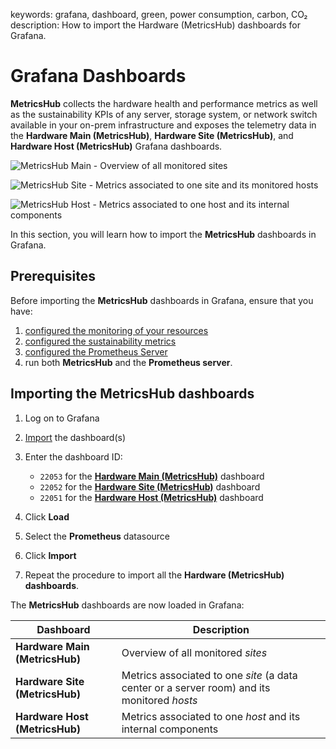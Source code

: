 keywords: grafana, dashboard, green, power consumption, carbon, CO₂
description: How to import the Hardware (MetricsHub) dashboards for Grafana.

# Grafana Dashboards

<!-- MACRO{toc|fromDepth=1|toDepth=2|id=toc} -->

**MetricsHub** collects the hardware health and performance metrics as well as the sustainability KPIs of any server, storage system, or network switch available in your on-prem infrastructure and exposes the telemetry data in the **Hardware Main (MetricsHub)**, **Hardware Site (MetricsHub)**, and **Hardware Host (MetricsHub)** Grafana dashboards.

![MetricsHub Main - Overview of all monitored sites](../images/grafana-metricshub-main.png)

![MetricsHub Site - Metrics associated to one site and its monitored hosts](../images/grafana-metricshub-site.png)

![MetricsHub Host - Metrics associated to one host and its internal components](../images/grafana-metricshub-host.png)

In this section, you will learn how to import the **MetricsHub** dashboards in Grafana. 

## Prerequisites

Before importing the **MetricsHub** dashboards in Grafana, ensure that you have:

1. [configured the monitoring of your resources](../configuration/configure-monitoring.md)
2. [configured the sustainability metrics](../guides/configure-sustainability-metrics.md)
3. [configured the Prometheus Server](prometheus.md)
4. run both **MetricsHub** and the **Prometheus server**.

## Importing the MetricsHub dashboards

1. Log on to Grafana
2. [Import](https://grafana.com/docs/grafana/latest/dashboards/build-dashboards/import-dashboards/) the dashboard(s)
3. Enter the dashboard ID:
   
   - `22053` for the **[Hardware Main (MetricsHub)](https://grafana.com/grafana/dashboards/22053-hardware-main-metricshub/)** dashboard
   - `22052` for the **[Hardware Site (MetricsHub)](https://grafana.com/grafana/dashboards/22052-hardware-site-metricshub/)** dashboard
   - `22051` for the **[Hardware Host (MetricsHub)](https://grafana.com/grafana/dashboards/22051-hardware-host-metricshub/)** dashboard

4. Click **Load**
5. Select the **Prometheus** datasource

6. Click **Import**
7. Repeat the procedure to import all the **Hardware (MetricsHub) dashboards**.

The **MetricsHub** dashboards are now loaded in Grafana:

| Dashboard                      | Description                                                                                 |
| ------------------------------ | ------------------------------------------------------------------------------------------- |
| **Hardware Main (MetricsHub)** | Overview of all monitored _sites_                                                           |
| **Hardware Site (MetricsHub)** | Metrics associated to one _site_ (a data center or a server room) and its monitored _hosts_ |
| **Hardware Host (MetricsHub)** | Metrics associated to one _host_ and its internal components                                |